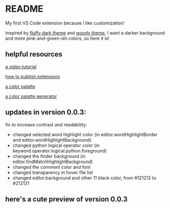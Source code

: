 # README

My first VS Code extension because I like customization!

Inspired by [fluffy dark theme](https://marketplace.visualstudio.com/items?itemName=ayakoSky.fluffy-dark-theme) and [woody theme](https://github.com/seahyx/Woody-Theme), I want a darker background and more pink-and-green-ish colors, so here it is!

## helpful resources

[a video tutorial](https://www.youtube.com/watch?v=m6S4NSZkB88&ab_channel=Classsed)

[how to publish extensions](https://code.visualstudio.com/api/working-with-extensions/publishing-extension)

[a color palatte](https://colorhunt.co/)

[a color palatte generator](https://colors.muz.li/)

## updates in version 0.0.3:

fix to increase contrast and readability: 

- changed selected word highlight color (in editor.wordHighlightBorder and editor.wordHighlightBackground)
- changed python logical operator color (in keyword.operator.logical.python.foreground)
- changed the finder background (in editor.findMatchHighlightBackground)
- changed the comment color and font
- changed transparency in hover file list
- changed editor.background and other 11 black color, from #121212 to #212121

## here's a cute preview of version 0.0.3
